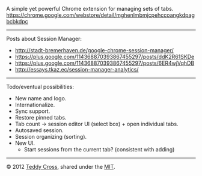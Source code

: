 A simple yet powerful Chrome extension for managing sets of tabs. https://chrome.google.com/webstore/detail/mghenlmbmjcpehccoangkdpagbcbkdpc

---

Posts about Session Manager:

* http://stadt-bremerhaven.de/google-chrome-session-manager/
* https://plus.google.com/114368870393867455297/posts/ddK2R61SKDe
* https://plus.google.com/114368870393867455297/posts/6ER4wjVqhDB
* http://essays.tkaz.ec/session-manager-analytics/

---

Todo/eventual possibilities:

* New name and logo.
* Internationalize.
* Sync support.
* Restore pinned tabs.
* Tab count -> session editor UI (select box) + open individual tabs.
* Autosaved session.
* Session organizing (sorting).
* New UI.
	* Start sessions from the current tab? (consistent with adding)

---

© 2012 [Teddy Cross](http://tkaz.ec), shared under the [MIT](http://www.opensource.org/licenses/MIT).